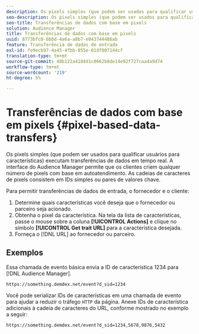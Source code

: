 ```yaml
---
description: Os pixels simples (que podem ser usados para qualificar usuários para características) executam transferências de dados em tempo real. A interface do Audience Manager permite que os clientes criem qualquer número de pixels com base em autoatendimento. As cadeias de caracteres de pixels consistem em IDs simples ou pares de valores chave.
seo-description: Os pixels simples (que podem ser usados para qualificar usuários para características) executam transferências de dados em tempo real. A interface do Audience Manager permite que os clientes criem qualquer número de pixels com base em autoatendimento. As cadeias de caracteres de pixels consistem em IDs simples ou pares de valores chave.
seo-title: Transferências de dados com base em pixels
solution: Audience Manager
title: Transferências de dados com base em pixels
uuid: 8773bfc0-6b8d-4a6a-a8b7-e043744486ab
feature: Transferência de dados de entrada
exl-id: fe9ecb97-4a45-4fbb-855e-01df007144cf
translation-type: tm+mt
source-git-commit: 48b122a4184d1c0662b9de14e92f727caa4a9d74
workflow-type: tm+mt
source-wordcount: '219'
ht-degree: 5%

---
```


# Transferências de dados com base em pixels {#pixel-based-data-transfers}

Os pixels simples (que podem ser usados para qualificar usuários para características) executam transferências de dados em tempo real. A interface do Audience Manager permite que os clientes criem qualquer número de pixels com base em autoatendimento. As cadeias de caracteres de pixels consistem em IDs simples ou pares de valores chave.

<!-- c_rt_inbound_pixel_transfers.xml -->

Para permitir transferências de dados de entrada, o fornecedor e o cliente:

1. Determine quais características você deseja que o fornecedor ou parceiro seja acionado.
1. Obtenha o pixel da característica. Na tela da lista de características, passe o mouse sobre a coluna **[!UICONTROL Actions]** e clique no símbolo **[!UICONTROL Get trait URL]** para a característica desejada.
1. Forneça o [!DNL URL] ao fornecedor ou parceiro.

## Exemplos

Essa chamada de evento básica envia a ID de característica 1234 para [!DNL Audience Manager].

```
https://something.demdex.net/event?d_sid=1234
```

Você pode serializar IDs de características em uma chamada de evento para ajudar a reduzir o tráfego `HTTP` da página. Anexe IDs de característica adicionais à cadeia de caracteres do URL, conforme mostrado no exemplo a seguir:

```
https://something.demdex.net/event?d_sid=1234,5678,9876,5432
```

